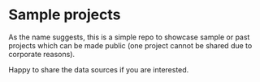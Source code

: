 # Sample projects
As the name suggests, this is a simple repo to showcase sample or past projects which can be made public (one project cannot be shared due to corporate reasons). 

Happy to share the data sources if you are interested.
